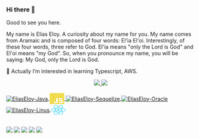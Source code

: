 ### Hi there 👋

Good to see you here.

My name is Elias Eloy. 
A curiosity about my name for you. 
My name comes from Aramaic and is composed of four words: El'ia El'oi. 
Interestingly, of these four words, three refer to God. 
El'ia means "only the Lord is God" and El'oi means "my God". 
So, when you pronounce my name, you will be saying: My God, only the Lord is God.

🌱 Actually I’m interested in learning Typescript, AWS.

<div align="center">
  <a href="https://github.com/eliaseloy">
  <img height="150em" src="https://github-readme-stats.vercel.app/api?username=eliaseloy&show_icons=true&theme=dark&include_all_commits=true&count_private=true"/>
  <img height="150em" src="https://github-readme-stats.vercel.app/api/top-langs/?username=eliaseloy&layout=compact&langs_count=7&theme=dark"/>
</div>

<div style="display: inline_block"><br>
  <img align="center" alt="EliasEloy-Java" height="30" width="40" src="https://cdn.jsdelivr.net/gh/devicons/devicon/icons/java/java-original.svg" />
  <img align="center" alt="EliasEloy-Js" height="30" width="40" src="https://raw.githubusercontent.com/devicons/devicon/master/icons/javascript/javascript-plain.svg">
  <img align="center" alt="EliasEloy-Sequelize" height="80" width="90" src="https://cdn.jsdelivr.net/gh/devicons/devicon/icons/sequelize/sequelize-plain-wordmark.svg"/>
  <img align="center" alt="EliasEloy-Oracle" height="80" width="90" src="https://cdn.jsdelivr.net/gh/devicons/devicon/icons/oracle/oracle-original.svg" />
  <img align="center" alt="EliasEloy-Linus" height="40" width="50" src="https://cdn.jsdelivr.net/gh/devicons/devicon/icons/linux/linux-original.svg" />
  <img align="center" alt="EliasEloy-React" height="30" width="40" src="https://raw.githubusercontent.com/devicons/devicon/master/icons/react/react-original.svg">
</div>
 
  ##
 
<div> 
  <a href="https://instagram.com/elias.eloy" target="_blank"><img src="https://img.shields.io/badge/-Instagram-%23E4405F?style=for-the-badge&logo=instagram&logoColor=white" target="_blank"></a>
 	<a href="https://www.telegram.com/@EliasEloy" target="_blank"><img src="https://img.shields.io/badge/Telegram-2CA5E0?style=for-the-badge&logo=telegram&logoColor=white" target="_blank"></a>
 <a href="https://discord.gg/EliasEloy#6735" target="_blank"><img src="https://img.shields.io/badge/Discord-7289DA?style=for-the-badge&logo=discord&logoColor=white" target="_blank"></a> 
  <a href = "mailto:eliaseloylima@gmail.com"><img src="https://img.shields.io/badge/-Gmail-%23333?style=for-the-badge&logo=gmail&logoColor=white" target="_blank"></a>
  <a href="https://www.linkedin.com/in/elias-eloy-b7b64355" target="_blank"><img src="https://img.shields.io/badge/-LinkedIn-%230077B5?style=for-the-badge&logo=linkedin&logoColor=white" target="_blank"></a> 
 
 
</div>


<!--
**eliaseloy/eliaseloy** is a ✨ _special_ ✨ repository because its `README.md` (this file) appears on your GitHub profile.

Here are some ideas to get you started:

- 🔭 I’m currently working on ...
- 🌱 I’m currently learning ...
- 👯 I’m looking to collaborate on ...
- 🤔 I’m looking for help with ...
- 💬 Ask me about ...
- 📫 How to reach me: ...
- 😄 Pronouns: ...
- ⚡ Fun fact: ...
-->
